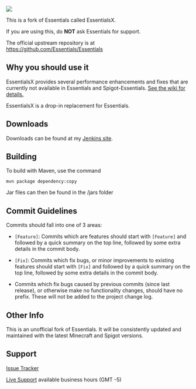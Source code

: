 ![](https://i.imgur.com/mwJjTRw.png)

This is a fork of Essentials called EssentialsX.

If you are using this, do **NOT** ask Essentials for support.

The official upstream repository is at https://github.com/Essentials/Essentials

Why you should use it
--------

EssentialsX provides several performance enhancements and fixes that are currently not available in Essentials and Spigot-Essentials. [See the wiki for details.](https://github.com/drtshock/Essentials/wiki)

EssentialsX is a drop-in replacement for Essentials.

Downloads
--------
Downloads can be found at my [Jenkins site](https://ci.drtshock.net/job/EssentialsX).

Building
--------
To build with Maven, use the command
```
mvn package dependency:copy
```

Jar files can then be found in the /jars folder


Commit Guidelines
-----------------

Commits should fall into one of 3 areas:

- `[Feature]`: Commits which are features should start with `[Feature]` and followed by a quick summary on the top line, followed by some extra details in the commit body.

- `[Fix]`: Commits which fix bugs, or minor improvements to existing features should start with `[Fix]` and followed by a quick summary on the top line, followed by some extra details in the commit body.

- Commits which fix bugs caused by previous commits (since last release), or otherwise make no functionality changes, should have no prefix.  These will not be added to the project change log.


Other Info
-----------------

This is an unofficial fork of Essentials. It will be consistently updated and maintained with the latest Minecraft and Spigot versions.

Support
-----------------
[Issue Tracker](https://github.com/drtshock/Essentials/issues)

[Live Support](http://webchat.esper.net/?channels=drtshock&prompt=1) available business hours (GMT -5)
